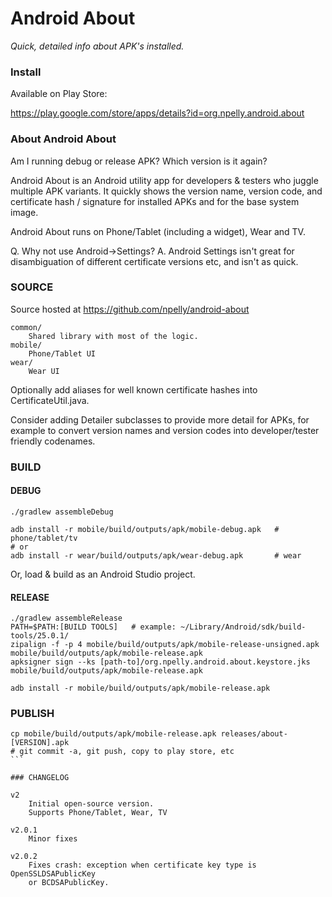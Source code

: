 # Android About

*Quick, detailed info about APK's installed.*

### Install

Available on Play Store:

https://play.google.com/store/apps/details?id=org.npelly.android.about

### About Android About

Am I running debug or release APK? Which version is it again?

Android About is an Android utility app for developers & testers who juggle multiple APK variants.
It quickly shows the version name, version code, and certificate hash / signature for installed APKs
and for the base system image.

Android About runs on Phone/Tablet (including a widget), Wear and TV.

Q. Why not use Android->Settings?
A. Android Settings isn't great for disambiguation of different certificate
versions etc, and isn't as quick.

### SOURCE

Source hosted at
https://github.com/npelly/android-about

```
common/
    Shared library with most of the logic.
mobile/
    Phone/Tablet UI
wear/
    Wear UI
```

Optionally add aliases for well known certificate hashes into CertificateUtil.java.

Consider adding Detailer subclasses to provide more detail for APKs, for
example to convert version names and version codes into developer/tester
friendly codenames.

### BUILD
#### DEBUG

```
./gradlew assembleDebug

adb install -r mobile/build/outputs/apk/mobile-debug.apk   # phone/tablet/tv
# or
adb install -r wear/build/outputs/apk/wear-debug.apk       # wear
```

Or, load & build as an Android Studio project.

#### RELEASE

```
./gradlew assembleRelease
PATH=$PATH:[BUILD TOOLS]   # example: ~/Library/Android/sdk/build-tools/25.0.1/
zipalign -f -p 4 mobile/build/outputs/apk/mobile-release-unsigned.apk mobile/build/outputs/apk/mobile-release.apk
apksigner sign --ks [path-to]/org.npelly.android.about.keystore.jks mobile/build/outputs/apk/mobile-release.apk

adb install -r mobile/build/outputs/apk/mobile-release.apk
```

### PUBLISH

````
cp mobile/build/outputs/apk/mobile-release.apk releases/about-[VERSION].apk
# git commit -a, git push, copy to play store, etc
```

### CHANGELOG

v2
    Initial open-source version.
    Supports Phone/Tablet, Wear, TV

v2.0.1
    Minor fixes

v2.0.2
	Fixes crash: exception when certificate key type is OpenSSLDSAPublicKey
	or BCDSAPublicKey.